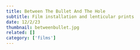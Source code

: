 ```yaml
---
title: Between The Bullet And The Hole
subtitle: Film installation and lenticular prints
date: 12/2/23
thumbnail: betweenbullet.jpg
related: []
category: ['films']
---
```

